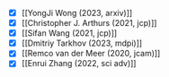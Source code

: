 - [x] [[YongJi Wong (2023, arxiv)]] 
- [x] [[Christopher J. Arthurs (2021, jcp)]]
- [x] [[Sifan Wang (2021, jcp)]]
- [x] [[Dmitriy Tarkhov (2023, mdpi)]]
- [x] [[Remco van der Meer (2020, jcam)]]
- [x] [[Enrui Zhang (2022, sci adv)]]
